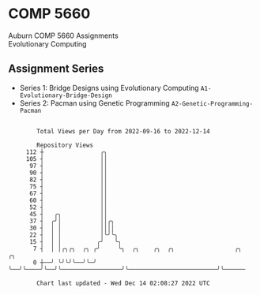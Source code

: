 # COMP 5660
Auburn COMP 5660 Assignments  
Evolutionary Computing

## Assignment Series
- Series 1: Bridge Designs using Evolutionary Computing `A1-Evolutionary-Bridge-Design`
- Series 2: Pacman using Genetic Programming `A2-Genetic-Programming-Pacman`

```

        Total Views per Day from 2022-09-16 to 2022-12-14

        Repository Views
     112 ┼                ╭╮
     105 ┤                ││
      97 ┤                ││
      90 ┤                ││
      82 ┤                ││
      75 ┤                ││
      67 ┤                ││
      60 ┤                ││
      52 ┤                ││
      45 ┤   ╭╮           ││
      37 ┤  ╭╯│           ││╭╮
      30 ┤  │ │           ││││
      22 ┤  │ │           │╰╯╰╮
      15 ┤  │ │          ╭╯   ╰╮
       7 ┤  │ │╭╮╭╮  ╭╮ ╭╯     ╰╮  ╭╮    ╭╮  ╭╮                 ╭╮                         ╭╮
       0 ┼──╯ ╰╯╰╯╰──╯╰─╯       ╰──╯╰────╯╰──╯╰─────────────────╯╰─────────────────────────╯╰──────

        Chart last updated - Wed Dec 14 02:08:27 2022 UTC
        
```
